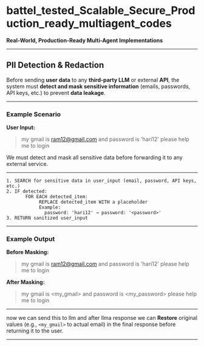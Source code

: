 
# battel_tested_Scalable_Secure_Production_ready_multiagent_codes

**Real-World, Production-Ready Multi-Agent Implementations**

---

##  PII Detection & Redaction

Before sending **user data** to any **third-party LLM** or external **API**, the system must **detect and mask sensitive information** (emails, passwords, API keys, etc.) to prevent **data leakage**.

---

###  Example Scenario

**User Input:**

> my gmail is [ram12@gmail.com](mailto:ram12@gmail.com) and password is 'hari12' please help me to login

We must detect and mask all sensitive data before forwarding it to any external service.

---


```
1. SEARCH for sensitive data in user_input (email, password, API keys, etc.)
2. IF detected:
       FOR EACH detected_item:
            REPLACE detected_item WITH a placeholder
            Example:
              password: 'hari12' → password: '<password>'
3. RETURN sanitized user_input
```

---

###  Example Output

**Before Masking:**

> my gmail is [ram12@gmail.com](mailto:ram12@gmail.com) and password is 'hari12' please help me to login

**After Masking:**

> my gmail is <my_gmail> and password is <my_password> please help me to login

---


now we can send this to llm and after llma response we can  **Restore** original values (e.g., `<my_gmail>` to  actual email) in the final response before returning it to the user.

---
